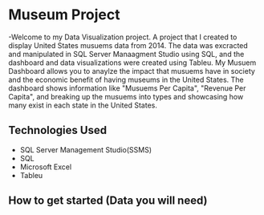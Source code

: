 # Museum Project
-Welcome to my Data Visualization project. A project that I created to display United States musuems data from 2014.
The data was excracted and manipulated in SQL Server Manaagment Studio using SQL, and the dashboard and data visualizations 
were created using Tableu. My Musuem Dashboard allows you to anaylze the impact that musuems have in society and the
economic benefit of having museums in the United States. The dashboard shows information like "Musuems Per Capita", "Revenue Per Capita",
and breaking up the musuems into types and showcasing how many exist in each state in the United States.
## Technologies Used
- SQL Server Management Studio(SSMS)
- SQL
- Microsoft Excel
- Tableu
## How to get started (Data you will need)
